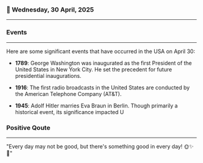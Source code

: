 ### 📅 Wednesday, 30 April, 2025
------
### Events
------
Here are some significant events that have occurred in the USA on April 30:

- **1789**: George Washington was inaugurated as the first President of the United States in New York City. He set the precedent for future presidential inaugurations.
  
- **1916**: The first radio broadcasts in the United States are conducted by the American Telephone Company (AT&T).

- **1945**: Adolf Hitler marries Eva Braun in Berlin. Though primarily a historical event, its significance impacted U
### Positive Qoute
------
"Every day may not be good, but there's something good in every day! 🌞✨🌈"
